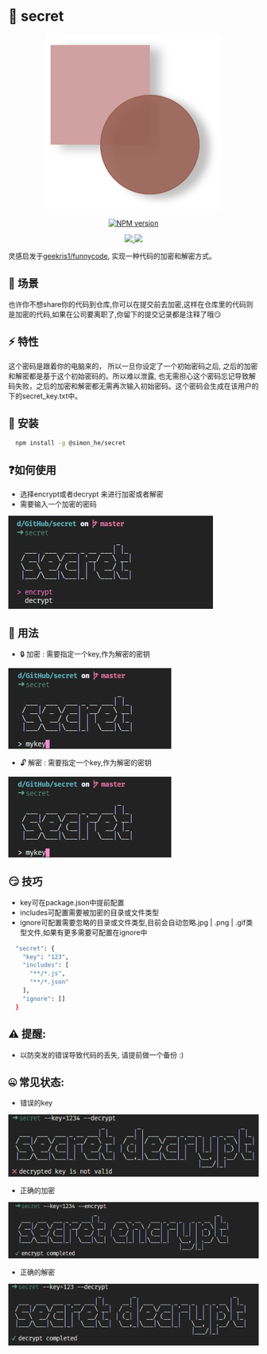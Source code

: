 # 💭 secret

<p align="center">
<img  src="./assets/kv.svg" alt="secret">
</p>
<p align="center"><a href="https://www.npmjs.com/package/@simon_he/secret"><img src="https://img.shields.io/npm/v/@simon_he/secret?color=3fb883&amp;label=" alt="NPM version"></a>
</p>
<p align="center"><a href="https://www.npmjs.com/package/@simon_he/secret"><img src="https://img.shields.io/npm/dm/@simon_he/secret?style=social"/>
<a href="https://github.com/Simon-He95/secret"><img src="https://img.shields.io/github/stars/Simon-He95/secret?style=social"/>
</a>
</a>
</p>

灵感启发于[geekris1/funnycode](https://github.com/geekris1/funnycode), 实现一种代码的加密和解密方式。

## 🔅 场景
也许你不想share你的代码到仓库,你可以在提交前去加密,这样在仓库里的代码则是加密的代码,如果在公司要离职了,你留下的提交记录都是注释了哦:smirk:

## :zap: 特性
这个密码是跟着你的电脑来的， 所以一旦你设定了一个初始密码之后, 之后的加密和解密都是基于这个初始密码的。所以难以泄露, 也无需担心这个密码忘记导致解码失败，之后的加密和解密都无需再次输入初始密码。这个密码会生成在该用户的下的secret_key.txt中。

## 🚀 安装
```bash 
  npm install -g @simon_he/secret
```
## :question:如何使用
- 选择encrypt或者decrypt 来进行加密或者解密
- 需要输入一个加密的密码

![img](./assets/choose.jpg)

## 🔧 用法
- 🔒  加密 : 需要指定一个key,作为解密的密钥

![img](./assets/key.jpg)

- 🔓  解密 : 需要指定一个key,作为解密的密钥

![img](./assets/key.jpg)


## 😏 技巧
- key可在package.json中提前配置
- includes可配置需要被加密的目录或文件类型
- ignore可配置需要忽略的目录或文件类型,目前会自动忽略.jpg | .png | .gif类型文件,如果有更多需要可配置在ignore中

```bash
  "secret": {
    "key": "123",
    "includes": [
      "**/*.js",
      "**/*.json"
    ],
    "ignore": []
  }
```

## ⚠ 提醒:
- 以防突发的错误导致代码的丢失, 请提前做一个备份 :)

## 🤐  常见状态:
- 错误的key

![img](./assets/validKey.jpg)

- 正确的加密

![img](./assets/encrypt.jpg)

- 正确的解密

![img](./assets/decrypt.jpg)

